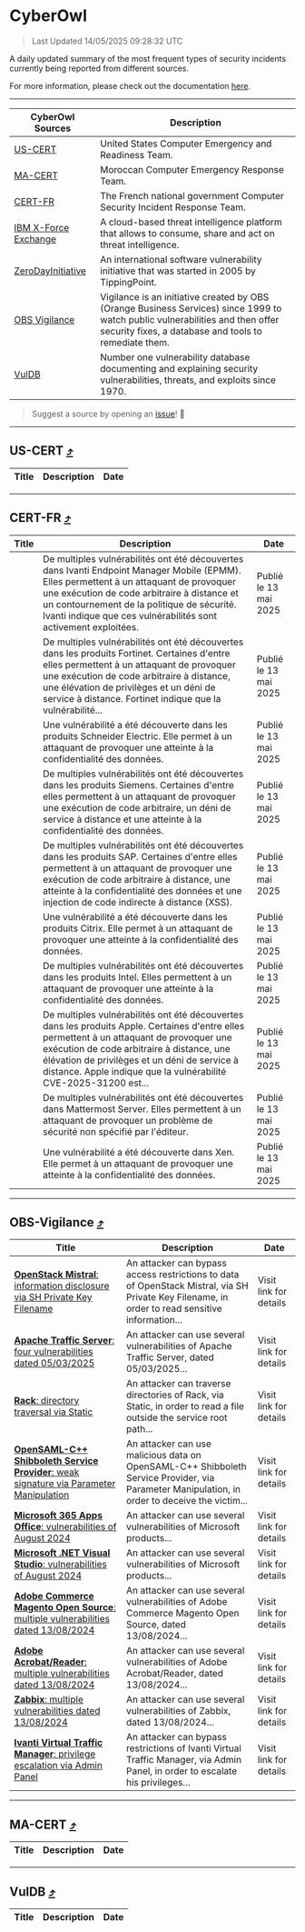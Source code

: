 
 <div id='top'></div>

# CyberOwl

 > Last Updated 14/05/2025 09:28:32 UTC
 
 A daily updated summary of the most frequent types of security incidents currently being reported from different sources.
 
 For more information, please check out the documentation [here](./docs/README.md).
 
 ---
 |CyberOwl Sources|Description|
 |---|---|
 |[US-CERT](#us-cert-arrow_heading_up)|United States Computer Emergency and Readiness Team.|
 |[MA-CERT](#ma-cert-arrow_heading_up)|Moroccan Computer Emergency Response Team.|
 |[CERT-FR](#cert-fr-arrow_heading_up)|The French national government Computer Security Incident Response Team.|
 |[IBM X-Force Exchange](#ibmcloud-arrow_heading_up)|A cloud-based threat intelligence platform that allows to consume, share and act on threat intelligence.|
 |[ZeroDayInitiative](#zerodayinitiative-arrow_heading_up)|An international software vulnerability initiative that was started in 2005 by TippingPoint.|
 |[OBS Vigilance](#obs-vigilance-arrow_heading_up)|Vigilance is an initiative created by OBS (Orange Business Services) since 1999 to watch public vulnerabilities and then offer security fixes, a database and tools to remediate them.|
 |[VulDB](#vuldb-arrow_heading_up)|Number one vulnerability database documenting and explaining security vulnerabilities, threats, and exploits since 1970.|
 
 > Suggest a source by opening an [issue](https://github.com/karimhabush/cyberowl/issues)! :raised_hands:
 ---

## US-CERT [:arrow_heading_up:](#cyberowl)

 |Title|Description|Date|
 |---|---|---|
 
 ---

## CERT-FR [:arrow_heading_up:](#cyberowl)

 |Title|Description|Date|
 |---|---|---|
 |[](https://www.cert.ssi.gouv.fr/avis/CERTFR-2025-AVI-0400/)|De multiples vulnérabilités ont été découvertes dans Ivanti Endpoint Manager Mobile (EPMM). Elles permettent à un attaquant de provoquer une exécution de code arbitraire à distance et un contournement de la politique de sécurité. Ivanti indique que ces vulnérabilités sont activement exploitées.|Publié le 13 mai 2025|
 |[](https://www.cert.ssi.gouv.fr/avis/CERTFR-2025-AVI-0399/)|De multiples vulnérabilités ont été découvertes dans les produits Fortinet. Certaines d'entre elles permettent à un attaquant de provoquer une exécution de code arbitraire à distance, une élévation de privilèges et un déni de service à distance. Fortinet indique que la vulnérabilité...|Publié le 13 mai 2025|
 |[](https://www.cert.ssi.gouv.fr/avis/CERTFR-2025-AVI-0398/)|Une vulnérabilité a été découverte dans les produits Schneider Electric. Elle permet à un attaquant de provoquer une atteinte à la confidentialité des données.|Publié le 13 mai 2025|
 |[](https://www.cert.ssi.gouv.fr/avis/CERTFR-2025-AVI-0397/)|De multiples vulnérabilités ont été découvertes dans les produits Siemens. Certaines d'entre elles permettent à un attaquant de provoquer une exécution de code arbitraire, un déni de service à distance et une atteinte à la confidentialité des données.|Publié le 13 mai 2025|
 |[](https://www.cert.ssi.gouv.fr/avis/CERTFR-2025-AVI-0396/)|De multiples vulnérabilités ont été découvertes dans les produits SAP. Certaines d'entre elles permettent à un attaquant de provoquer une exécution de code arbitraire à distance, une atteinte à la confidentialité des données et une injection de code indirecte à distance (XSS).|Publié le 13 mai 2025|
 |[](https://www.cert.ssi.gouv.fr/avis/CERTFR-2025-AVI-0395/)|Une vulnérabilité a été découverte dans les produits Citrix. Elle permet à un attaquant de provoquer une atteinte à la confidentialité des données.|Publié le 13 mai 2025|
 |[](https://www.cert.ssi.gouv.fr/avis/CERTFR-2025-AVI-0394/)|De multiples vulnérabilités ont été découvertes dans les produits Intel. Elles permettent à un attaquant de provoquer une atteinte à la confidentialité des données.|Publié le 13 mai 2025|
 |[](https://www.cert.ssi.gouv.fr/avis/CERTFR-2025-AVI-0393/)|De multiples vulnérabilités ont été découvertes dans les produits Apple. Certaines d'entre elles permettent à un attaquant de provoquer une exécution de code arbitraire à distance, une élévation de privilèges et un déni de service à distance. Apple indique que la vulnérabilité CVE-2025-31200 est...|Publié le 13 mai 2025|
 |[](https://www.cert.ssi.gouv.fr/avis/CERTFR-2025-AVI-0392/)|De multiples vulnérabilités ont été découvertes dans Mattermost Server. Elles permettent à un attaquant de provoquer un problème de sécurité non spécifié par l'éditeur.|Publié le 13 mai 2025|
 |[](https://www.cert.ssi.gouv.fr/avis/CERTFR-2025-AVI-0391/)|Une vulnérabilité a été découverte dans Xen. Elle permet à un attaquant de provoquer une atteinte à la confidentialité des données.|Publié le 13 mai 2025|
 
 ---

## OBS-Vigilance [:arrow_heading_up:](#cyberowl)

 |Title|Description|Date|
 |---|---|---|
 |[<a href="https://vigilance.fr/vulnerability/OpenStack-Mistral-information-disclosure-via-SH-Private-Key-Filename-46979" class="noirorange"><b>OpenStack Mistral</b>: information disclosure via SH Private Key Filename</a>](https://vigilance.fr/vulnerability/OpenStack-Mistral-information-disclosure-via-SH-Private-Key-Filename-46979)|An attacker can bypass access restrictions to data of OpenStack Mistral, via SH Private Key Filename, in order to read sensitive information...|Visit link for details|
 |[<a href="https://vigilance.fr/vulnerability/Apache-Traffic-Server-four-vulnerabilities-dated-05-03-2025-46599" class="noirorange"><b>Apache Traffic Server</b>: four vulnerabilities dated 05/03/2025</a>](https://vigilance.fr/vulnerability/Apache-Traffic-Server-four-vulnerabilities-dated-05-03-2025-46599)|An attacker can use several vulnerabilities of Apache Traffic Server, dated 05/03/2025...|Visit link for details|
 |[<a href="https://vigilance.fr/vulnerability/Rack-directory-traversal-via-Static-46595" class="noirorange"><b>Rack</b>: directory traversal via Static</a>](https://vigilance.fr/vulnerability/Rack-directory-traversal-via-Static-46595)|An attacker can traverse directories of Rack, via Static, in order to read a file outside the service root path...|Visit link for details|
 |[<a href="https://vigilance.fr/vulnerability/OpenSAML-C-Shibboleth-Service-Provider-weak-signature-via-Parameter-Manipulation-46594" class="noirorange"><b>OpenSAML-C++  Shibboleth Service Provider</b>: weak signature via Parameter Manipulation</a>](https://vigilance.fr/vulnerability/OpenSAML-C-Shibboleth-Service-Provider-weak-signature-via-Parameter-Manipulation-46594)|An attacker can use malicious data on OpenSAML-C++  Shibboleth Service Provider, via Parameter Manipulation, in order to deceive the victim...|Visit link for details|
 |[<a href="https://vigilance.fr/vulnerability/Microsoft-365-Apps-Office-vulnerabilities-of-August-2024-44923" class="noirorange"><b>Microsoft 365 Apps  Office</b>: vulnerabilities of August 2024</a>](https://vigilance.fr/vulnerability/Microsoft-365-Apps-Office-vulnerabilities-of-August-2024-44923)|An attacker can use several vulnerabilities of Microsoft products...|Visit link for details|
 |[<a href="https://vigilance.fr/vulnerability/Microsoft-NET-Visual-Studio-vulnerabilities-of-August-2024-44922" class="noirorange"><b>Microsoft .NET  Visual Studio</b>: vulnerabilities of August 2024</a>](https://vigilance.fr/vulnerability/Microsoft-NET-Visual-Studio-vulnerabilities-of-August-2024-44922)|An attacker can use several vulnerabilities of Microsoft products...|Visit link for details|
 |[<a href="https://vigilance.fr/vulnerability/Adobe-Commerce-Magento-Open-Source-multiple-vulnerabilities-dated-13-08-2024-44918" class="noirorange"><b>Adobe Commerce  Magento Open Source</b>: multiple vulnerabilities dated 13/08/2024</a>](https://vigilance.fr/vulnerability/Adobe-Commerce-Magento-Open-Source-multiple-vulnerabilities-dated-13-08-2024-44918)|An attacker can use several vulnerabilities of Adobe Commerce  Magento Open Source, dated 13/08/2024...|Visit link for details|
 |[<a href="https://vigilance.fr/vulnerability/Adobe-Acrobat-Reader-multiple-vulnerabilities-dated-13-08-2024-44917" class="noirorange"><b>Adobe Acrobat/Reader</b>: multiple vulnerabilities dated 13/08/2024</a>](https://vigilance.fr/vulnerability/Adobe-Acrobat-Reader-multiple-vulnerabilities-dated-13-08-2024-44917)|An attacker can use several vulnerabilities of Adobe Acrobat/Reader, dated 13/08/2024...|Visit link for details|
 |[<a href="https://vigilance.fr/vulnerability/Zabbix-multiple-vulnerabilities-dated-13-08-2024-44916" class="noirorange"><b>Zabbix</b>: multiple vulnerabilities dated 13/08/2024</a>](https://vigilance.fr/vulnerability/Zabbix-multiple-vulnerabilities-dated-13-08-2024-44916)|An attacker can use several vulnerabilities of Zabbix, dated 13/08/2024...|Visit link for details|
 |[<a href="https://vigilance.fr/vulnerability/Ivanti-Virtual-Traffic-Manager-privilege-escalation-via-Admin-Panel-44914" class="noirorange"><b>Ivanti Virtual Traffic Manager</b>: privilege escalation via Admin Panel</a>](https://vigilance.fr/vulnerability/Ivanti-Virtual-Traffic-Manager-privilege-escalation-via-Admin-Panel-44914)|An attacker can bypass restrictions of Ivanti Virtual Traffic Manager, via Admin Panel, in order to escalate his privileges...|Visit link for details|
 
 ---

## MA-CERT [:arrow_heading_up:](#cyberowl)

 |Title|Description|Date|
 |---|---|---|
 
 ---

## VulDB [:arrow_heading_up:](#cyberowl)

 |Title|Description|Date|
 |---|---|---|
 